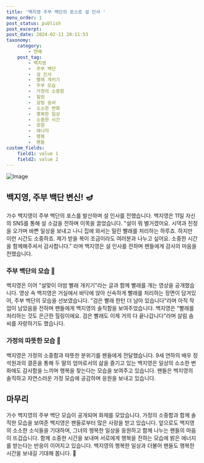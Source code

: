 ```yaml
---
title: '백지영 주부 백단의 포스로 설 인사 '
menu_order: 1
post_status: publish
post_excerpt: 
post_date: 2024-02-11 20:11:53
taxonomy:
    category:
        - 연예
    post_tag:
        - 백지영
        -  주부 백단
        -  설 인사
        -  빨래 개키기
        -  주부 모습
        -  가정의 소중함
        -  힐링
        -  살림 솜씨
        -  소소한 변화
        -  행복한 일상
        -  소중한 시간
        -  응원
        -  에너지
        -  행복
        -  팬들
custom_fields:
    field1: value 1
    field2: value 2
---
```


![Image](https://mimgnews.pstatic.net/image/076/2024/02/11/2024021101000709500094971_20240211081302042.jpg?type=w540)

## 백지영, 주부 백단 변신! 🪔
가수 백지영이 주부 백단의 포스를 발산하며 설 인사를 전했습니다. 백지영은 11일 자신의 SNS를 통해 설 소감을 전하며 이목을 끌었습니다. "설이 뭐 별거겠어요. 시댁과 친정을 오가며 바쁜 일상을 보내고 나니 집에 와서는 밀린 빨래를 처리하는 하루죠. 하지만 이런 시간도 소중하죠. 제가 받을 복이 조금이라도 여러분과 나누고 싶어요. 소중한 시간을 함께해주셔서 감사합니다." 라며 백지영은 설 인사를 전하며 팬들에게 감사의 마음을 전했습니다.
### 주부 백단의 모습 🧺
백지영은 이어 "설맞이 야밤 빨래 개키기"라는 글과 함께 빨래를 개는 영상을 공개했습니다. 영상 속 백지영은 거실에서 바닥에 앉아 신속하게 빨래를 처리하는 장면이 담겨있어, 주부 백단의 모습을 선보였습니다. "검은 빨래 한턴 더 남아 있습니다"라며 아직 작업이 남았음을 전하며 팬들에게 백지영의 솔직함을 보여주었습니다. 백지영은 "빨래를 처리하는 것도 은근한 힐링이에요. 검은 빨래도 이제 거의 다 끝나갑니다"라며 살림 솜씨를 자랑하기도 했습니다.
### 가정의 따뜻한 모습 🏡
백지영은 가정의 소중함과 따뜻한 분위기를 팬들에게 전달했습니다. 9세 연하의 배우 정석원과의 결혼을 통해 두 딸의 엄마로서의 삶을 즐기고 있는 백지영은 일상의 소소한 변화에도 감사함을 느끼며 행복을 찾는다는 모습을 보여주고 있습니다. 팬들은 백지영의 솔직하고 자연스러운 가정 모습에 공감하며 응원을 보내고 있습니다.
## 마무리
가수 백지영의 주부 백단 모습이 공개되며 화제를 모았습니다. 가정의 소중함과 함께 솔직한 모습을 보여준 백지영은 팬들로부터 많은 사랑을 받고 있습니다. 앞으로도 백지영의 소소한 소식들을 기대하며, 그녀의 행복한 일상을 응원하고 함께 나누는 팬들의 마음이 뜨겁습니다. 함께 소중한 시간을 보내며 서로에게 행복을 전하는 모습에 밝은 에너지를 받는다는 반응이 이어지고 있습니다. 백지영의 행복한 일상과 더불어 팬들도 행복한 시간을 보내길 기대해 봅니다. 🌈
